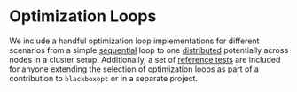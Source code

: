 # Optimization Loops

We include a handful optimization loop implementations for different scenarios from a
simple [sequential](sequential.md) loop to one [distributed](dask-distributed.md)
potentially across nodes in a cluster setup.
Additionally, a set of [reference tests](testing.md) are included for
anyone extending the selection of optimization loops as part of a contribution to
`blackboxopt` or in a separate project.
